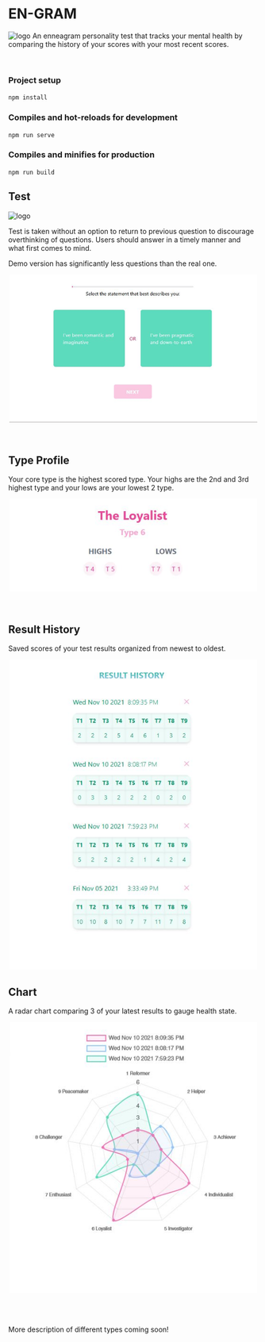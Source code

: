 # EN-GRAM

![logo](../vue/readme/homepage.png)
An enneagram personality test that tracks your mental health by comparing the history of your scores with your most recent scores.

<br/>

### Project setup

```
npm install
```

### Compiles and hot-reloads for development

```
npm run serve
```

### Compiles and minifies for production

```
npm run build
```

## Test
![logo](../vue/readme/homepage.png)
<p>Test is taken without an option to return to previous question to discourage overthinking of questions. Users should answer in a timely manner and what first comes to mind.</P>
<p>Demo version has significantly less questions than the real one.</p>
<p align="center">
  <img src="readme/test.JPG" width="500"/>  
</p>


<br/>

## Type Profile

<p>Your core type is the highest scored type.  Your highs are the 2nd and 3rd highest type and your lows are your lowest 2 type.</p>
<p align="center">
  <img src="readme/breakdown.JPG" width="500"/>
</p>
<br/>

## Result History

<p>Saved scores of your test results organized from newest to oldest.</P>
<p align="center">
  <img src="readme/history.JPG" width="500"/>
</p?
<br/>

## Chart

<p>A radar chart comparing 3 of your latest results to gauge health state.</P>
<p align="center">
  <img src="readme/chart.JPG" width="500"/>
</p>
<br/>

<br/>
<p>More description of different types coming soon!</p>
